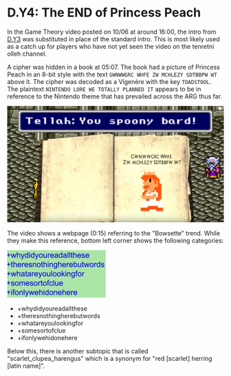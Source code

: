 # D.Y4: The END of Princess Peach

In the Game Theory video posted on 10/06 at around 16:00, the intro from [D.Y3](d.y3.md) was substituted in place of the standard intro.
This is most likely used as a catch up for players who have not yet seen the video on the tenretni olleh channel.

A cipher was hidden in a book at 05:07.
The book had a picture of Princess Peach in an 8-bit style with the text `GWNWWGRC WHFE ZW MCHLEZY SDTBBPW WT` above it.
The cipher was decoded as a Vigenère with the key `TOADSTOOL`.
The plaintext `NINTENDO LORE WE TOTALLY PLANNED IT` appears to be in reference to the Nintendo theme that has prevailed across the ARG thus far.

![Vigenere cipher with Peach](.././assets/pre.d.y4.peach.png)

The video shows a webpage \(0:15\) referring to the "Bowsette" trend.
While they make this reference, bottom left corner shows the following categories:

![Tags](.././assets/pre.d.y4.tags.png)

- +whydidyoureadallthese
- +theresnothingherebutwords
- +whatareyoulookingfor
- +somesortofclue
- +ifonlywehidone﻿here

Below this, there is another subtopic that is called "scarlet_clupea_harengus" which is a synonym for "red \[scarlet\] herring \[latin name\]".

